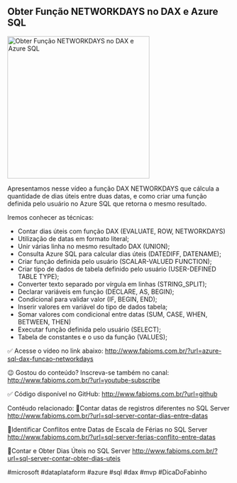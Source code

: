 ## Obter Função NETWORKDAYS no DAX e Azure SQL

<img src="https://fabioms.com.br//uploads/youtube/ZfN00oHh08s.png" alt="Obter Função NETWORKDAYS no DAX e Azure SQL" title="Azure SQL" width="320"/>

Apresentamos nesse vídeo a função DAX NETWORKDAYS que cálcula a quantidade de dias úteis entre duas datas, e como criar uma função definida pelo usuário no Azure SQL que retorna o mesmo resultado.

Iremos conhecer as técnicas:
- Contar dias úteis com função DAX (EVALUATE, ROW, NETWORKDAYS)
- Utilização de datas em formato literal;
- Unir várias linha no mesmo resultado DAX (UNION);
- Consulta Azure SQL para calcular dias úteis (DATEDIFF, DATENAME);
- Criar função definida pelo usuário (SCALAR-VALUED FUNCTION);
- Criar tipo de dados de tabela definido pelo usuário (USER-DEFINED TABLE TYPE); 
- Converter texto separado por vírgula em linhas (STRING_SPLIT);
- Declarar variáveis em função (DECLARE, AS, BEGIN);
- Condicional para validar valor (IF, BEGIN, END);
- Inserir valores em variável do tipo de dados tabela;
- Somar valores com condicional entre datas (SUM, CASE, WHEN, BETWEEN, THEN)
- Executar função definida pelo usuário (SELECT);
- Tabela de constantes e o uso da função (VALUES);

✅ Acesse o vídeo no link abaixo:
http://www.fabioms.com.br/?url=azure-sql-dax-funcao-networkdays

😉 Gostou do conteúdo? Inscreva-se também no canal:
http://www.fabioms.com.br/?url=youtube-subscribe 

✅ Código disponível no GitHub:
http://www.fabioms.com.br/?url=github

Contéudo relacionado:
🔗Contar datas de registros diferentes no SQL Server
http://www.fabioms.com.br/?url=sql-server-contar-dias-entre-datas

🔗Identificar Conflitos entre Datas de Escala de Férias no SQL Server
http://www.fabioms.com.br/?url=sql-server-ferias-conflito-entre-datas

🔗Contar e Obter Dias Úteis no SQL Server 
http://www.fabioms.com.br/?url=sql-server-contar-obter-dias-uteis

#microsoft #dataplataform #azure #sql #dax #mvp #DicaDoFabinho